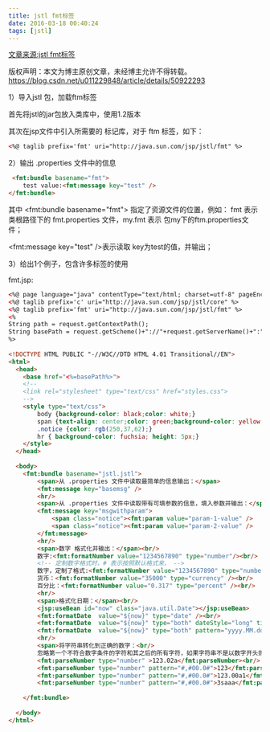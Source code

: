 ```yaml
---
title: jstl fmt标签
date: 2016-03-18 00:40:24
tags: [jstl]
---
```

[文章来源:jstl fmt标签](http://blog.csdn.net//u011229848//article/details/50922293)


版权声明：本文为博主原创文章，未经博主允许不得转载。 https://blog.csdn.net/u011229848/article/details/50922293

1）导入jstl 包，加载ftm标签

首先将jstl的jar包放入类库中，使用1.2版本

其次在jsp文件中引入所需要的 标记库，对于 ftm 标签，如下：

```htm
<%@ taglib prefix='fmt' uri="http://java.sun.com/jsp/jstl/fmt" %>
```
2）输出 .properties 文件中的信息
```html
 <fmt:bundle basename="fmt"> 
    test value:<fmt:message key="test" />
</fmt:bundle>
```
<!--more-->
其中 <fmt:bundle basename="fmt"> 指定了资源文件的位置，例如： fmt 表示类根路径下的 fmt.properties 文件，my.fmt 表示 包my下的ftm.properties文件；

<fmt:message key="test" />表示读取 key为test的值，并输出；

3）给出1个例子，包含许多标签的使用

fmt.jsp:
```html
<%@ page language="java" contentType="text/html; charset=utf-8" pageEncoding="utf-8"%>  
<%@ taglib prefix='c' uri="http://java.sun.com/jsp/jstl/core" %>  
<%@ taglib prefix='fmt' uri="http://java.sun.com/jsp/jstl/fmt" %>  
<%  
String path = request.getContextPath();  
String basePath = request.getScheme()+"://"+request.getServerName()+":"+request.getServerPort()+path+"/";  
%>  
  
<!DOCTYPE HTML PUBLIC "-//W3C//DTD HTML 4.01 Transitional//EN">  
<html>  
  <head>  
    <base href="<%=basePath%>">  
    <!-- 
    <link rel="stylesheet" type="text/css" href="styles.css"> 
    -->  
    <style type="text/css">  
        body {background-color: black;color: white;}  
        span {text-align: center;color: green;background-color: yellow;}  
        .notice {color: rgb(250,37,62);}  
        hr { background-color: fuchsia; height: 5px;}  
    </style>  
  </head>  
    
  <body>  
    <fmt:bundle basename="jstl.jstl">  
        <span>从 .properties 文件中读取最简单的信息输出：</span>  
        <fmt:message key="basemsg" />  
        <hr/>  
        <span>从 .properties 文件中读取带有可填参数的信息，填入参数并输出：</span>  
        <fmt:message key="msgwithparam">  
            <span class="notice"><fmt:param value="param-1-value" />  
            <span class="notice"><fmt:param value="param-2-value" />  
        </fmt:message>  
        <hr/>  
        <span>数字 格式化并输出：</span><br/>  
        数字:<fmt:formatNumber value="1234567890" type="number"/><br/>  
        <!-- 定制数字格式时，# 表示按照默认格式来， -->  
        数字，定制了格式:<fmt:formatNumber value="1234567890" type="number" pattern="#,#00.0#" /><br/>  
        货币：<fmt:formatNumber value="35000" type="currency" /><br/>  
        百分比：<fmt:formatNumber value="0.317" type="percent" /><br/>  
        <hr/>  
        <span>格式化日期：</span><br/>  
        <jsp:useBean id="now" class="java.util.Date"></jsp:useBean>  
        <fmt:formatDate  value="${now}" type="date" /><br/>  
        <fmt:formatDate  value="${now}" type="both" dateStyle="long" timeStyle="long" /><br/>  
        <fmt:formatDate  value="${now}" type="both" pattern="yyyy.MM.dd HH:mm:ss" /><br/>  
        <hr/>  
        <span>将字符串转化到正确的数字：<br/>  
        忽略第一个不符合数字条件的字符和其之后的所有字符，如果字符串不是以数字开头则报错</span><br/>  
        <fmt:parseNumber type="number" >123.02a</fmt:parseNumber><br/>  
        <fmt:parseNumber type="number" pattern="#,#00.0#">123</fmt:parseNumber><br/>  
        <fmt:parseNumber type="number" pattern="#,#00.0#">123.00a1</fmt:parseNumber><br/>  
        <fmt:parseNumber type="number" pattern="#,#00.0#">3saaa</fmt:parseNumber><br/>  
          
    </fmt:bundle>  
          
  </body>  
</html>  
```